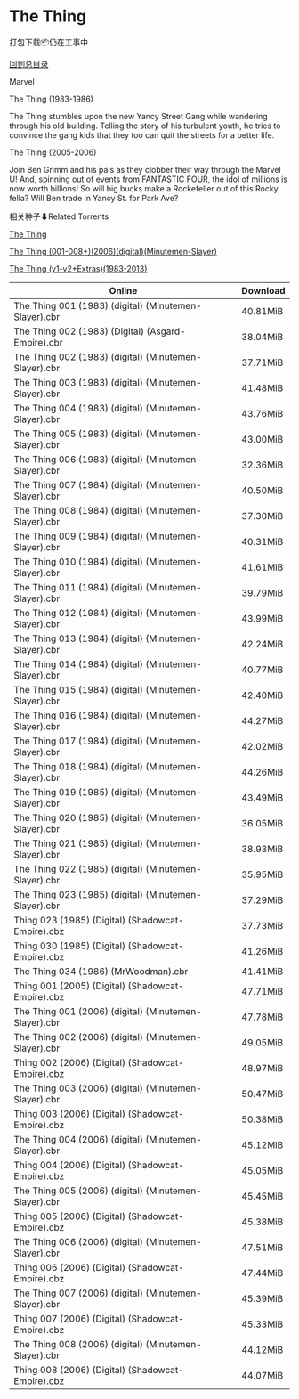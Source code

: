 # The Thing

打包下载📦仍在工事中

[回到总目录](/Catalogs.md)

Marvel

The Thing (1983-1986)

The Thing stumbles upon the new Yancy Street Gang while wandering through his old building. Telling the story of his turbulent youth, he tries to convince the gang kids that they too can quit the streets for a better life.



The Thing (2005-2006)

Join Ben Grimm and his pals as they clobber their way through the Marvel U! And, spinning out of events from FANTASTIC FOUR, the idol of millions is now worth billions! So will big bucks make a Rockefeller out of this Rocky fella? Will Ben trade in Yancy St. for Park Ave?





相关种子⬇Related Torrents

[The Thing](https://github.com/alicewish/markdown/blob/master/torrent/The-Thing.md)

[The Thing (001-008+)(2006)(digital)(Minutemen-Slayer)](https://github.com/alicewish/markdown/blob/master/torrent/The-Thing--001-008---2006--digital--Minutemen-Slayer.md)

[The Thing (v1-v2+Extras)(1983-2013)](https://github.com/alicewish/markdown/blob/master/torrent/The-Thing--v1-v2-Extras--1983-2013.md)

Online | Download
--- | ---
The Thing 001 (1983) (digital) (Minutemen-Slayer).cbr | 40.81MiB
The Thing 002 (1983) (Digital) (Asgard-Empire).cbr | 38.04MiB
The Thing 002 (1983) (digital) (Minutemen-Slayer).cbr | 37.71MiB
The Thing 003 (1983) (digital) (Minutemen-Slayer).cbr | 41.48MiB
The Thing 004 (1983) (digital) (Minutemen-Slayer).cbr | 43.76MiB
The Thing 005 (1983) (digital) (Minutemen-Slayer).cbr | 43.00MiB
The Thing 006 (1983) (digital) (Minutemen-Slayer).cbr | 32.36MiB
The Thing 007 (1984) (digital) (Minutemen-Slayer).cbr | 40.50MiB
The Thing 008 (1984) (digital) (Minutemen-Slayer).cbr | 37.30MiB
The Thing 009 (1984) (digital) (Minutemen-Slayer).cbr | 40.31MiB
The Thing 010 (1984) (digital) (Minutemen-Slayer).cbr | 41.61MiB
The Thing 011 (1984) (digital) (Minutemen-Slayer).cbr | 39.79MiB
The Thing 012 (1984) (digital) (Minutemen-Slayer).cbr | 43.99MiB
The Thing 013 (1984) (digital) (Minutemen-Slayer).cbr | 42.24MiB
The Thing 014 (1984) (digital) (Minutemen-Slayer).cbr | 40.77MiB
The Thing 015 (1984) (digital) (Minutemen-Slayer).cbr | 42.40MiB
The Thing 016 (1984) (digital) (Minutemen-Slayer).cbr | 44.27MiB
The Thing 017 (1984) (digital) (Minutemen-Slayer).cbr | 42.02MiB
The Thing 018 (1984) (digital) (Minutemen-Slayer).cbr | 44.26MiB
The Thing 019 (1985) (digital) (Minutemen-Slayer).cbr | 43.49MiB
The Thing 020 (1985) (digital) (Minutemen-Slayer).cbr | 36.05MiB
The Thing 021 (1985) (digital) (Minutemen-Slayer).cbr | 38.93MiB
The Thing 022 (1985) (digital) (Minutemen-Slayer).cbr | 35.95MiB
The Thing 023 (1985) (digital) (Minutemen-Slayer).cbr | 37.29MiB
Thing 023 (1985) (Digital) (Shadowcat-Empire).cbz | 37.73MiB
Thing 030 (1985) (Digital) (Shadowcat-Empire).cbz | 41.26MiB
The Thing 034 (1986) (MrWoodman).cbr | 41.41MiB
Thing 001 (2005) (Digital) (Shadowcat-Empire).cbz | 47.71MiB
The Thing 001 (2006) (digital) (Minutemen-Slayer).cbr | 47.78MiB
The Thing 002 (2006) (digital) (Minutemen-Slayer).cbr | 49.05MiB
Thing 002 (2006) (Digital) (Shadowcat-Empire).cbz | 48.97MiB
The Thing 003 (2006) (digital) (Minutemen-Slayer).cbr | 50.47MiB
Thing 003 (2006) (Digital) (Shadowcat-Empire).cbz | 50.38MiB
The Thing 004 (2006) (digital) (Minutemen-Slayer).cbr | 45.12MiB
Thing 004 (2006) (Digital) (Shadowcat-Empire).cbz | 45.05MiB
The Thing 005 (2006) (digital) (Minutemen-Slayer).cbr | 45.45MiB
Thing 005 (2006) (Digital) (Shadowcat-Empire).cbz | 45.38MiB
The Thing 006 (2006) (digital) (Minutemen-Slayer).cbr | 47.51MiB
Thing 006 (2006) (Digital) (Shadowcat-Empire).cbz | 47.44MiB
The Thing 007 (2006) (digital) (Minutemen-Slayer).cbr | 45.39MiB
Thing 007 (2006) (Digital) (Shadowcat-Empire).cbz | 45.33MiB
The Thing 008 (2006) (digital) (Minutemen-Slayer).cbr | 44.12MiB
Thing 008 (2006) (Digital) (Shadowcat-Empire).cbz | 44.07MiB